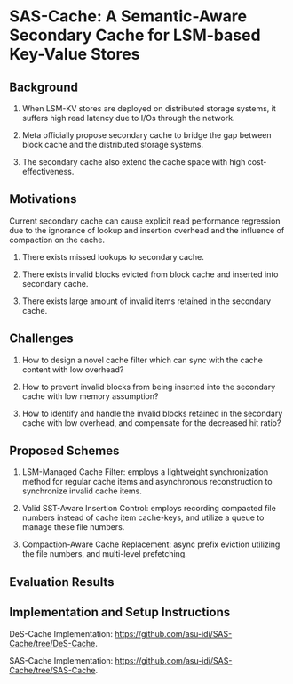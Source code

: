 # SAS-Cache: A Semantic-Aware Secondary Cache for LSM-based Key-Value Stores

## Background

1. When LSM-KV stores are deployed on distributed storage systems, it suffers high read latency due to I/Os through the network.

2. Meta officially propose secondary cache to bridge the gap between block cache and the distributed storage systems.

3. The secondary cache also extend the cache space with high cost-effectiveness.

## Motivations

Current secondary cache can cause explicit read performance regression due to the ignorance of lookup and insertion overhead and the influence of compaction on the cache.

1. There exists missed lookups to secondary cache.

2. There exists invalid blocks evicted from block cache and inserted into secondary cache. 

3. There exists large amount of invalid items retained in the secondary cache.


## Challenges

1. How to design a novel cache filter which can sync with the cache content with low overhead?

2. How to prevent invalid blocks from being inserted into the secondary cache with low memory assumption?

3. How to identify and handle the invalid blocks retained in the secondary cache with low overhead, and compensate for the decreased hit ratio?

## Proposed Schemes

1. LSM-Managed Cache Filter: employs a lightweight synchronization method for regular cache items and asynchronous reconstruction to synchronize invalid cache items.

2. Valid SST-Aware Insertion Control: employs recording compacted file numbers instead of cache item cache-keys, and utilize a queue to manage these file numbers.

3. Compaction-Aware Cache Replacement: async prefix eviction utilizing the file numbers, and multi-level prefetching.

## Evaluation Results



## Implementation and Setup Instructions

DeS-Cache Implementation: https://github.com/asu-idi/SAS-Cache/tree/DeS-Cache.

SAS-Cache Implementation: https://github.com/asu-idi/SAS-Cache/tree/SAS-Cache.